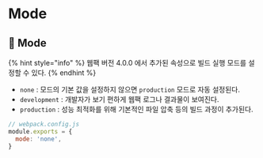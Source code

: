 # Mode

## 🐇 Mode

{% hint style="info" %}
웹팩 버전 4.0.0 에서 추가된 속성으로 빌드 실행 모드를 설정할 수 있다.
{% endhint %}

* `none` : 모드의 기본 값을 설정하지 않으면 `production` 모드로 자동 설정된다.
* `development` : 개발자가 보기 편하게 웹팩 로그나 결과물이 보여진다.
* `production` : 성능 최적화를 위해 기본적인 파일 압축 등의 빌드 과정이 추가된다.

```javascript
// webpack.config.js
module.exports = {
  mode: 'none',
}
```
